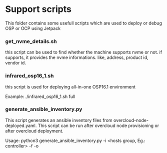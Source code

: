 # Support scripts

This folder contains some usefull scripts which are used to deploy or debug OSP or OCP using Jetpack

### get_nvme_details.sh

this script can be used to find whether the machine supports nvme or not. if supports, it provides the nvme informations. like, address, product id, vendor id.

### infrared_osp16_1.sh

this script is used for deploying all-in-one OSP16.1 environment

Example:
  ./infrared_osp16_1.sh <hostname> full

### generate_ansible_inventory.py

This script generates an ansible inventory files from overcloud-node-deployed.yaml. This script can be run after overcloud node provisioning or after overcloud deployment.

Usage:
  python3 generate_ansible_inventory.py -i <hosts group, Eg.: controller> -f <path to overcloud node deployed file> -o <path to directory to store ansible inventory file>
